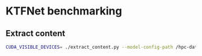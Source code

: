 # KTFNet benchmarking

## Extract content

```bash
CUDA_VISIBLE_DEVICES= ./extract_content.py --model-config-path /hpc-datasets/ben/ktf/runs/web/cleaneval/cleaneval_decode2.json --model-weights-path /hpc-datasets/ben/ktf/runs/web/cleaneval/cleaneval_decode2.h5 -i /hpc-datasets/web/cleaneval/ktfnet/all/ -o /hpc-datasets/ben/ktfnet/cleaneval/all/
```
